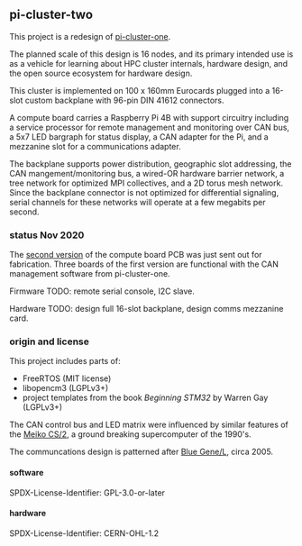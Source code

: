 ## pi-cluster-two

This project is a redesign of
[pi-cluster-one](https://github.com/garlick/pi-cluster-one).

The planned scale of this design is 16 nodes, and its primary intended use
is as a vehicle for learning about HPC cluster internals, hardware design,
and the open source ecosystem for hardware design.

This cluster is implemented on 100 x 160mm Eurocards plugged into a 16-slot
custom backplane with 96-pin DIN 41612 connectors.

A compute board carries a Raspberry Pi 4B with support circuitry including
a service processor for remote management and monitoring over CAN bus,
a 5x7 LED bargraph for status display, a CAN adapter for the Pi, and a
mezzanine slot for a communications adapter.

The backplane supports power distribution, geographic slot addressing,
the CAN mangement/monitoring bus, a wired-OR hardware barrier network,
a tree network for optimized MPI collectives, and a 2D torus mesh network.
Since the backplane connector is not optimized for differential signaling,
serial channels for these networks will operate at a few megabits per second.

### status Nov 2020

The [second version](hardware/pi-carrier/README.md) of the compute board
PCB was just sent out for fabrication.  Three boards of the first version
are functional with the CAN management software from pi-cluster-one.

Firmware TODO: remote serial console, I2C slave.

Hardware TODO:  design full 16-slot backplane, design comms mezzanine card.

### origin and license

This project includes parts of:
* FreeRTOS (MIT license)
* libopencm3 (LGPLv3+)
* project templates from the book _Beginning STM32_ by Warren Gay (LGPLv3+)

The CAN control bus and LED matrix were influenced by similar features
of the [Meiko CS/2](https://github.com/garlick/meiko-cs2), a ground breaking
supercomputer of the 1990's.

The communcations design is patterned after
[Blue Gene/L](https://en.wikipedia.org/wiki/IBM_Blue_Gene), circa 2005.

#### software

SPDX-License-Identifier: GPL-3.0-or-later

#### hardware

SPDX-License-Identifier: CERN-OHL-1.2
